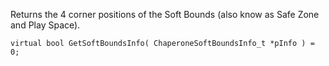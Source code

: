 Returns the 4 corner positions of the Soft Bounds (also know as Safe Zone and Play Space).

	virtual bool GetSoftBoundsInfo( ChaperoneSoftBoundsInfo_t *pInfo ) = 0;
